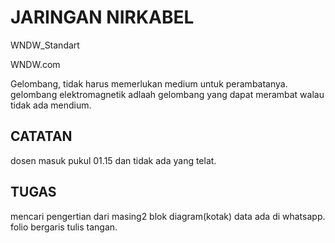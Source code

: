 JARINGAN NIRKABEL
=================

WNDW_Standart

WNDW.com

Gelombang, tidak harus memerlukan medium untuk perambatanya. gelombang elektromagnetik adlaah gelombang yang dapat merambat walau tidak ada mendium. 





CATATAN
--------------
dosen masuk pukul 01.15 dan tidak ada yang telat.

TUGAS
-------------
mencari pengertian dari masing2 blok diagram(kotak) data ada di whatsapp. folio bergaris tulis tangan.
